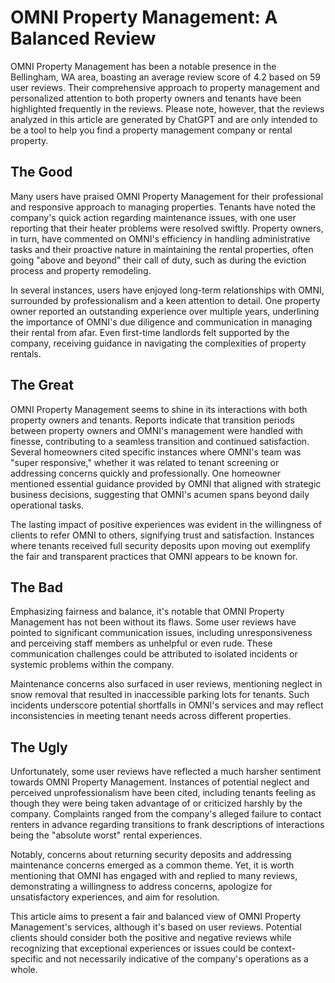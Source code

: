 # OMNI Property Management: A Balanced Review

OMNI Property Management has been a notable presence in the Bellingham, WA area, boasting an average review score of 4.2 based on 59 user reviews. Their comprehensive approach to property management and personalized attention to both property owners and tenants have been highlighted frequently in the reviews. Please note, however, that the reviews analyzed in this article are generated by ChatGPT and are only intended to be a tool to help you find a property management company or rental property.

## The Good

Many users have praised OMNI Property Management for their professional and responsive approach to managing properties. Tenants have noted the company's quick action regarding maintenance issues, with one user reporting that their heater problems were resolved swiftly. Property owners, in turn, have commented on OMNI's efficiency in handling administrative tasks and their proactive nature in maintaining the rental properties, often going "above and beyond" their call of duty, such as during the eviction process and property remodeling.

In several instances, users have enjoyed long-term relationships with OMNI, surrounded by professionalism and a keen attention to detail. One property owner reported an outstanding experience over multiple years, underlining the importance of OMNI's due diligence and communication in managing their rental from afar. Even first-time landlords felt supported by the company, receiving guidance in navigating the complexities of property rentals.

## The Great

OMNI Property Management seems to shine in its interactions with both property owners and tenants. Reports indicate that transition periods between property owners and OMNI's management were handled with finesse, contributing to a seamless transition and continued satisfaction. Several homeowners cited specific instances where OMNI's team was "super responsive," whether it was related to tenant screening or addressing concerns quickly and professionally. One homeowner mentioned essential guidance provided by OMNI that aligned with strategic business decisions, suggesting that OMNI's acumen spans beyond daily operational tasks.

The lasting impact of positive experiences was evident in the willingness of clients to refer OMNI to others, signifying trust and satisfaction. Instances where tenants received full security deposits upon moving out exemplify the fair and transparent practices that OMNI appears to be known for.

## The Bad

Emphasizing fairness and balance, it's notable that OMNI Property Management has not been without its flaws. Some user reviews have pointed to significant communication issues, including unresponsiveness and perceiving staff members as unhelpful or even rude. These communication challenges could be attributed to isolated incidents or systemic problems within the company.

Maintenance concerns also surfaced in user reviews, mentioning neglect in snow removal that resulted in inaccessible parking lots for tenants. Such incidents underscore potential shortfalls in OMNI's services and may reflect inconsistencies in meeting tenant needs across different properties.

## The Ugly

Unfortunately, some user reviews have reflected a much harsher sentiment towards OMNI Property Management. Instances of potential neglect and perceived unprofessionalism have been cited, including tenants feeling as though they were being taken advantage of or criticized harshly by the company. Complaints ranged from the company's alleged failure to contact renters in advance regarding transitions to frank descriptions of interactions being the "absolute worst" rental experiences.

Notably, concerns about returning security deposits and addressing maintenance concerns emerged as a common theme. Yet, it is worth mentioning that OMNI has engaged with and replied to many reviews, demonstrating a willingness to address concerns, apologize for unsatisfactory experiences, and aim for resolution.

This article aims to present a fair and balanced view of OMNI Property Management's services, although it's based on user reviews. Potential clients should consider both the positive and negative reviews while recognizing that exceptional experiences or issues could be context-specific and not necessarily indicative of the company's operations as a whole.